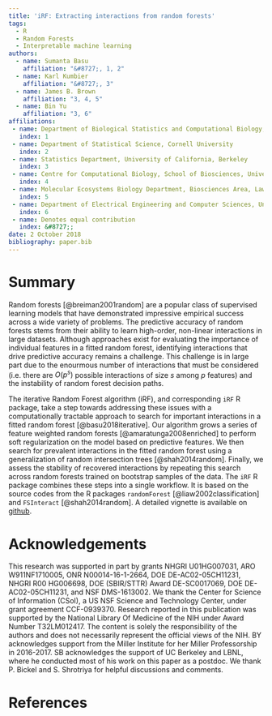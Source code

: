 ```yaml
---
title: 'iRF: Extracting interactions from random forests'
tags:
  - R
  - Random Forests
  - Interpretable machine learning
authors:
  - name: Sumanta Basu
    affiliation: "&#8727;, 1, 2"
  - name: Karl Kumbier
    affiliation: "&#8727;, 3"
  - name: James B. Brown
    affiliation: "3, 4, 5"
  - name: Bin Yu
    affiliation: "3, 6"
affiliations:
 - name: Department of Biological Statistics and Computational Biology, Cornell University
   index: 1
 - name: Department of Statistical Science, Cornell University
   index: 2
 - name: Statistics Department, University of California, Berkeley
   index: 3
 - name: Centre for Computational Biology, School of Biosciences, University of Birmingham
   index: 4
 - name: Molecular Ecosystems Biology Department, Biosciences Area, Lawrence Berkeley National Laboratory 
   index: 5
 - name: Department of Electrical Engineering and Computer Sciences, University of California, Berkeley 
   index: 6
 - name: Denotes equal contribution
   index: &#8727;;
date: 2 October 2018
bibliography: paper.bib
---
```


# Summary
Random forests [@breiman2001random] are a popular class of supervised learning
models that have demonstrated impressive empirical success across a wide variety
of problems. The predictive accuracy of random forests stems from their ability
to learn high-order, non-linear interactions in large datasets. Although
approaches exist for evaluating the importance of individual features in a
fitted random forest, identifying interactions that drive predictive accuracy
remains a challenge. This challenge is in large part due to the enourmous number
of interactions that must be considered (i.e. there are $O(p^s)$ possible
interactions of size $s$ among $p$ features) and the instability of random
forest decision paths.

The iterative Random Forest algorithm (iRF), and corresponding `iRF` R package,
take a step towards addressing these issues with a computationally tractable
approach to search for important interactions in a fitted random forest
[@basu2018iterative]. Our algorithm grows a series of feature weighted random
forests [@amaratunga2008enriched] to perform soft regularization on the model
based on predictive features. We then search for prevalent interactions in the
fitted random forest using a generalization of random intersection trees
[@shah2014random].  Finally, we assess the stability of recovered interactions
by repeating this search across random forests trained on bootstrap samples of
the data. The `iRF` R package combines these steps into a single workflow. It is
based on the source codes from the R packages `randomForest`
[@liaw2002classification] and `FSInteract` [@shah2014random]. A detailed
vignette is available on
[github](https://cdn.rawgit.com/sumbose/iRF/master/vignettes/vignette2.html).

# Acknowledgements
This research was supported in part by grants NHGRI U01HG007031, ARO
W911NF1710005, ONR N00014-16-1-2664, DOE DE-AC02-05CH11231, NHGRI R00 HG006698,
DOE (SBIR/STTR) Award DE-SC0017069, DOE DE-AC02-05CH11231, and NSF DMS-1613002.
We thank the Center for Science of Information (CSoI), a US NSF Science and
Technology Center, under grant agreement CCF-0939370. Research reported in this
publication was supported by the National Library Of Medicine of the NIH under
Award Number T32LM012417. The content is solely the responsibility of the
authors and does not necessarily represent the official views of the NIH. BY
acknowledges support from the Miller Institute for her Miller Professorship in
2016-2017. SB acknowledges the support of UC Berkeley and LBNL, where he
conducted most of his work on this paper as a postdoc. We thank P. Bickel and S.
Shrotriya for helpful discussions and comments.

# References
